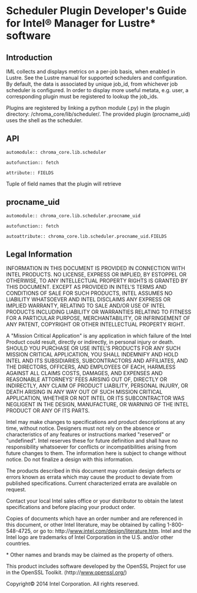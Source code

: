 
# <a name="1.0"></a>Scheduler Plugin Developer's Guide for Intel® Manager for Lustre* software


## <a name="1.1"></a>Introduction

IML collects and displays metrics on a per-job basis, when enabled in Lustre.
See the Lustre manual for supported schedulers and configuration.
By default, the data is associated by unique job_id, from whichever job scheduler is configured.
In order to display more useful metata, e.g. user, a corresponding plugin must be registered to lookup the job_ids.

Plugins are registered by linking a python module (.py) in the plugin directory:  <root>/chroma_core/lib/scheduler/.
The provided plugin (procname_uid) uses the shell as the scheduler.

## <a name="1.2"></a>API


```
automodule:: chroma_core.lib.scheduler

autofunction:: fetch

attribute:: FIELDS
```


Tuple of field names that the plugin will retrieve


## <a name="1.3"></a>procname_uid


```
automodule:: chroma_core.lib.scheduler.procname_uid

autofunction:: fetch

autoattribute:: chroma_core.lib.scheduler.procname_uid.FIELDS
```


## <a name="1.4"></a>Legal Information

INFORMATION IN THIS DOCUMENT IS PROVIDED IN CONNECTION WITH INTEL PRODUCTS.  NO LICENSE, EXPRESS OR IMPLIED, BY ESTOPPEL OR OTHERWISE, TO ANY INTELLECTUAL PROPERTY RIGHTS IS GRANTED BY THIS DOCUMENT.  EXCEPT AS PROVIDED IN INTEL'S TERMS AND CONDITIONS OF SALE FOR SUCH PRODUCTS, INTEL ASSUMES NO LIABILITY WHATSOEVER AND INTEL DISCLAIMS ANY EXPRESS OR IMPLIED WARRANTY, RELATING TO SALE AND/OR USE OF INTEL PRODUCTS INCLUDING LIABILITY OR WARRANTIES RELATING TO FITNESS FOR A PARTICULAR PURPOSE, MERCHANTABILITY, OR INFRINGEMENT OF ANY PATENT, COPYRIGHT OR OTHER INTELLECTUAL PROPERTY RIGHT.

A "Mission Critical Application" is any application in which failure of the Intel Product could result, directly or indirectly, in personal injury or death.  SHOULD YOU PURCHASE OR USE INTEL'S PRODUCTS FOR ANY SUCH MISSION CRITICAL APPLICATION, YOU SHALL INDEMNIFY AND HOLD INTEL AND ITS SUBSIDIARIES, SUBCONTRACTORS AND AFFILIATES, AND THE DIRECTORS, OFFICERS, AND EMPLOYEES OF EACH, HARMLESS AGAINST ALL CLAIMS COSTS, DAMAGES, AND EXPENSES AND REASONABLE ATTORNEYS' FEES ARISING OUT OF, DIRECTLY OR INDIRECTLY, ANY CLAIM OF PRODUCT LIABILITY, PERSONAL INJURY, OR DEATH ARISING IN ANY WAY OUT OF SUCH MISSION CRITICAL APPLICATION, WHETHER OR NOT INTEL OR ITS SUBCONTRACTOR WAS NEGLIGENT IN THE DESIGN, MANUFACTURE, OR WARNING OF THE INTEL PRODUCT OR ANY OF ITS PARTS.

Intel may make changes to specifications and product descriptions at any time, without notice.  Designers must not rely on the absence or characteristics of any features or instructions marked "reserved" or "undefined".  Intel reserves these for future definition and shall have no responsibility whatsoever for conflicts or incompatibilities arising from future changes to them.  The information here is subject to change without notice.  Do not finalize a design with this information.

The products described in this document may contain design defects or errors known as errata which may cause the product to deviate from published specifications.  Current characterized errata are available on request.

Contact your local Intel sales office or your distributor to obtain the latest specifications and before placing your product order.

Copies of documents which have an order number and are referenced in this document, or other Intel literature, may be obtained by calling 1-800-548-4725, or go to:  http\://www.intel.com/design/literature.htm.
Intel and the Intel logo are trademarks of Intel Corporation in the U.S. and/or other countries. 

\* Other names and brands may be claimed as the property of others.

This product includes software developed by the OpenSSL Project for use in the OpenSSL Toolkit. (http\://www.openssl.org/)

Copyright© 2014 Intel Corporation. All rights reserved.
